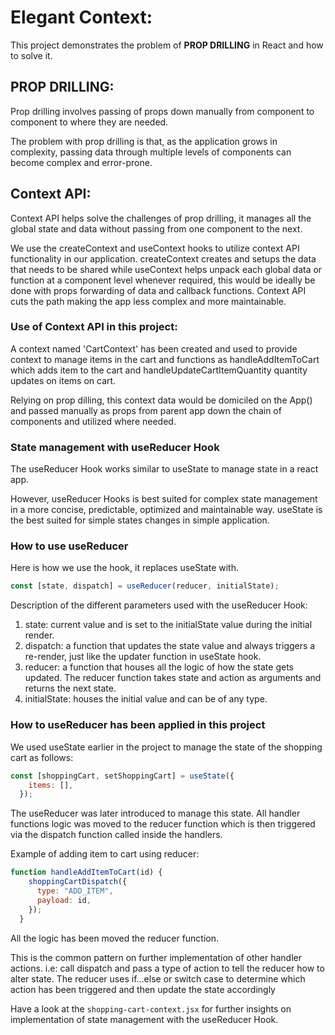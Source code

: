 # Elegant Context:

This project demonstrates the problem of <b>PROP DRILLING</b> in React and how to solve it.

## PROP DRILLING:

Prop drilling involves passing of props down manually from component to component to where they
are needed.

The problem with prop drilling is that, as the application grows in complexity, 
passing data through multiple levels of components can become complex and error-prone.

## Context API:

Context API helps solve the challenges of prop drilling, it manages all the global state and data without passing
from one component to the next.

We use the createContext and useContext hooks to utilize context API functionality in our application.
createContext creates and setups the data that needs to be shared while useContext helps unpack each global data or function at a component level
whenever required, this would be ideally be done with props forwarding of data and callback functions. 
Context API cuts the path making the app less complex and more maintainable.


### Use of Context API in this project:

A context named 'CartContext' has been created and used to provide context to manage items in the cart and functions as
handleAddItemToCart which adds item to the cart and handleUpdateCartItemQuantity quantity updates on items on cart.

Relying on prop dilling, this context data would be domiciled on the App() and passed manually as props from parent app down the chain
of components and utilized where needed.


### State management with useReducer Hook

The useReducer Hook works similar to useState to manage state in a react app. 

However, useReducer Hooks is best suited for complex state management in a more concise, predictable, optimized and maintainable way.
useState is the best suited for simple states changes in simple application.

### How to use useReducer

Here is how we use the hook, it replaces useState with.

```javascript
const [state, dispatch] = useReducer(reducer, initialState);
```

Description of the different parameters used with the useReducer Hook:
1. state: current value and is set to the initialState value during the initial render.
2. dispatch: a function that updates the state value and always triggers a re-render, just like the updater function in useState hook.
3. reducer: a function that houses all the logic of how the state gets updated. 
            The reducer function takes state and action as arguments and returns the next state.
4. initialState: houses the initial value and can be of any type.

### How to useReducer has been applied in this project

We used useState earlier in the project to manage the state of the shopping cart as follows:

```javascript
const [shoppingCart, setShoppingCart] = useState({
    items: [],
  });
```

The useReducer was later introduced to manage this state.
All handler functions logic was moved to the reducer function which is then triggered via the dispatch function called inside the handlers.

Example of adding item to cart using reducer:

```javascript
function handleAddItemToCart(id) {
    shoppingCartDispatch({
      type: "ADD_ITEM",
      payload: id,
    });
  }
```
All the logic has been moved the reducer function.

This is the common pattern on further implementation of other handler actions. i.e: call dispatch and pass a type of action to tell
the reducer how to alter state. The reducer uses if...else or switch case to determine which action has been triggered 
and then update the state accordingly

Have a look at the `shopping-cart-context.jsx` for further insights on implementation of state management with the useReducer Hook.




